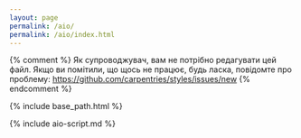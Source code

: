 ```yaml
---
layout: page
permalink: /aio/
permalink: /aio/index.html
---
```


{% comment %}
Як супроводжувач, вам не потрібно редагувати цей файл. Якщо ви помітили, що щось не працює, будь ласка, повідомте про проблему: https://github.com/carpentries/styles/issues/new
{% endcomment %}

{% include base_path.html %}

{% include aio-script.md %}


